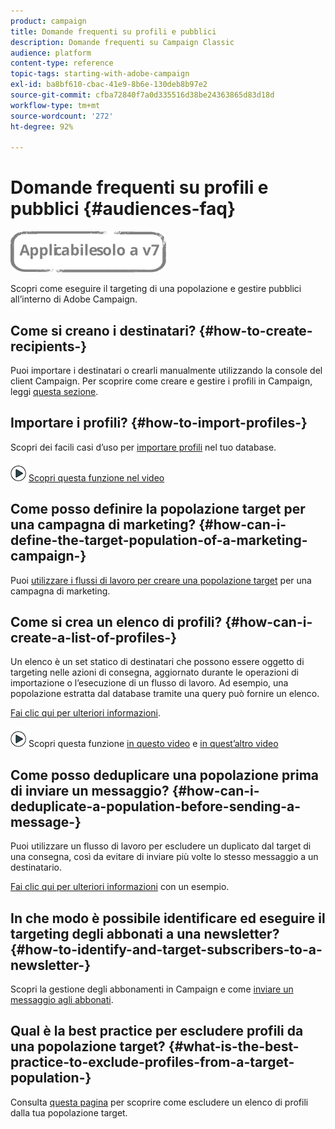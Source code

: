 ```yaml
---
product: campaign
title: Domande frequenti su profili e pubblici
description: Domande frequenti su Campaign Classic
audience: platform
content-type: reference
topic-tags: starting-with-adobe-campaign
exl-id: ba8bf610-cbac-41e9-8b6e-130deb8b97e2
source-git-commit: cfba72840f7a0d335516d38be24363865d83d18d
workflow-type: tm+mt
source-wordcount: '272'
ht-degree: 92%

---
```


# Domande frequenti su profili e pubblici {#audiences-faq}

![](../../assets/v7-only.svg)

Scopri come eseguire il targeting di una popolazione e gestire pubblici all’interno di Adobe Campaign.

## Come si creano i destinatari? {#how-to-create-recipients-}

Puoi importare i destinatari o crearli manualmente utilizzando la console del client Campaign. Per scoprire come creare e gestire i profili in Campaign, leggi [questa sezione](../../platform/using/about-profiles.md).

## Importare i profili? {#how-to-import-profiles-}

Scopri dei facili casi d’uso per [importare profili](../../platform/using/import-operations-samples.md) nel tuo database.

![](assets/do-not-localize/how-to-video.png) [Scopri questa funzione nel video](https://experienceleague.adobe.com/docs/campaign-classic-learn/tutorials/profile-management/importing-profiles.html)

## Come posso definire la popolazione target per una campagna di marketing? {#how-can-i-define-the-target-population-of-a-marketing-campaign-}

Puoi [utilizzare i flussi di lavoro per creare una popolazione target](../../campaign/using/marketing-campaign-deliveries.md#building-the-main-target-in-a-workflow) per una campagna di marketing.


## Come si crea un elenco di profili? {#how-can-i-create-a-list-of-profiles-}

Un elenco è un set statico di destinatari che possono essere oggetto di targeting nelle azioni di consegna, aggiornato durante le operazioni di importazione o l’esecuzione di un flusso di lavoro. Ad esempio, una popolazione estratta dal database tramite una query può fornire un elenco.

[Fai clic qui per ulteriori informazioni](../../platform/using/creating-and-managing-lists.md#creating-a-profile-list-from-a-group).

![](assets/do-not-localize/how-to-video.png) Scopri questa funzione [in questo video](https://experienceleague.adobe.com/docs/campaign-classic-learn/tutorials/profile-management/creating-a-list-of-recipients-with-a-workflow.html) e [in quest’altro video](https://experienceleague.adobe.com/docs/campaign-classic-learn/tutorials/profile-management/creating-a-list-of-recipients.html)

## Come posso deduplicare una popolazione prima di inviare un messaggio? {#how-can-i-deduplicate-a-population-before-sending-a-message-}

Puoi utilizzare un flusso di lavoro per escludere un duplicato dal target di una consegna, così da evitare di inviare più volte lo stesso messaggio a un destinatario.

[Fai clic qui per ulteriori informazioni](../../workflow/using/deduplication.md#example--identify-the-duplicates-before-a-delivery) con un esempio.

## In che modo è possibile identificare ed eseguire il targeting degli abbonati a una newsletter? {#how-to-identify-and-target-subscribers-to-a-newsletter-}

Scopri la gestione degli abbonamenti in Campaign e come [inviare un messaggio agli abbonati](../../delivery/using/managing-subscriptions.md).

## Qual è la best practice per escludere profili da una popolazione target? {#what-is-the-best-practice-to-exclude-profiles-from-a-target-population-}

Consulta [questa pagina](../../workflow/using/read-list.md) per scoprire come escludere un elenco di profili dalla tua popolazione target.
